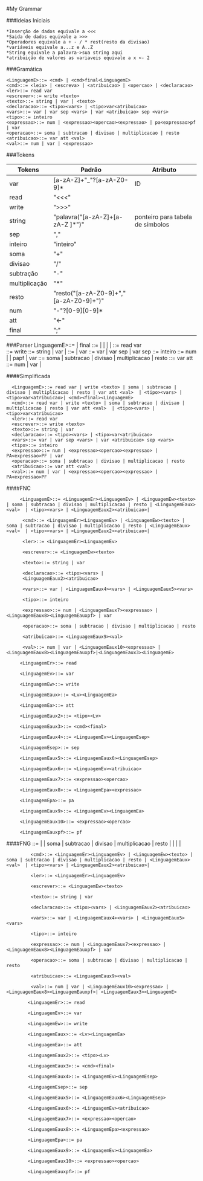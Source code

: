 #My Grammar

###Ideias Iniciais

    *Inserção de dados equivale a <<<
    *Saida de dados equivale a >>>
    *Operadores equivale a + - / * rest(resto da divisao)
    *variáveis equivale a...z e A..Z
    *String equivale a palavra->sua string aqui
    *atribuição de valores as variaveis equivale a x <- 2

###Gramática

    <LinguagemE>::= <cmd> | <cmd>final<LinguagemE>
    <cmd>::= <leia> | <escreva> | <atribuicao> | <opercao> | <declaracao>
    <ler>::= read var   
    <escrever>::= write <texto>
    <texto>::= string | var | <texto>
    <declaracao>::= <tipo><vars> | <tipo>var<atribuicao>
    <vars>::= var | var sep <vars> | var <atribuicao> sep <vars>
    <tipo>::= inteiro
    <expressao>::= num | <expressao><opercao><expressao> | pa<expressao>pf | var
    <operacao>::= soma | subtracao | divisao | multiplicacao | resto
    <atribuicao>::= var att <val>
    <val>::= num | var | <expressao>


###Tokens


| Tokens        |     Padrão                                 | Atributo                                 |
|---------------|--------------------------------------------|------------------------------------------|
|  var          |[a-zA-Z]+"_"?[a-zA-Z0-9]*                   |  ID                                      |
| read          |  "<<<"                                     |                                          |
| write         |  ">>>"                                     |                                          |
| string        |"palavra("[a-zA-Z]+[a-zA-Z ]*")"            |   ponteiro para tabela de símbolos       |
| sep           |       ","                                  |                                          |
| inteiro       |  "inteiro"                                 |                                          |
| soma          |  "+"                                       |                                          |
| divisao       |  "/"                                       |                                          |
| subtração     |  "-"                                       |                                          |
| multiplicação |  "*"                                       |                                          |
| resto         | "resto("[a-zA-Z0-9]+","[a-zA-Z0-9]+")"     |                                          |
| num           | "-"?[0-9][0-9]*                            |                                          |
| att           | "<-"                                       |                                          |
| final         | ";"                                        |                                          |

###Parser
      LinguagemE>::= <cmd> | <cmd>final<LinguagemE>
      <cmd>::= <ler> | <escreva> | <operacao> | <atribuicao> | <declaracao>
      <ler>::= read var   
      <escrever>::= write <texto>
      <texto>::= string | var | <texto>
      <declaracao>::= <tipo><vars> | <tipo>var<atribuicao>
      <vars>::= var | var sep <vars> | var <atribuicao> sep <vars>
      <tipo>::= inteiro
      <expressao>::= num | <expressao><opercao><expressao> | pa<expressao>pf | var
      <operacao>::= soma | subtracao | divisao | multiplicacao | resto
      <atribuicao>::= var att <val>
      <val>::= num | var | <expressao>


####Simplificada

      <LinguagemE>::= read var | write <texto> | soma | subtracao | divisao | multiplicacao | resto | var att <val>  | <tipo><vars> | <tipo>var<atribuicao>| <cmd><final><LinguagemE>
      <cmd>::= read var | write <texto> | soma | subtracao | divisao | multiplicacao | resto | var att <val>  | <tipo><vars> | <tipo>var<atribuicao>
      <ler>::= read var   
      <escrever>::= write <texto>
      <texto>::= string | var
      <declaracao>::= <tipo><vars> | <tipo>var<atribuicao>
      <vars>::= var | var sep <vars> | var <atribuicao> sep <vars>
      <tipo>::= inteiro
      <expressao>::= num | <expressao><opercao><expressao> | PA<expressao>PF | var
      <operacao>::= soma | subtracao | divisao | multiplicacao | resto
      <atribuicao>::= var att <val>
      <val>::= num | var | <expressao><opercao><expressao> | PA<expressao>PF

####FNC
         
         <LinguagemE>::= <LinguagemEr><LinguagemEv> | <LinguagemEw><texto> | soma | subtracao | divisao | multiplicacao | resto | <LinguagemEaux> <val>  | <tipo><vars> | <LinguagemEaux2><atribuicao>|

          <cmd>::= <LinguagemEr><LinguagemEv> | <LinguagemEw><texto> | soma | subtracao | divisao | multiplicacao | resto | <LinguagemEaux> <val>  | <tipo><vars> | <LinguagemEaux2><atribuicao>|

          <ler>::= <LinguagemEr><LinguagemEv>   

          <escrever>::= <LinguagemEw><texto>

          <texto>::= string | var

          <declaracao>::= <tipo><vars> |  
          <LinguagemEaux2><atribuicao>

          <vars>::= var | <LinguagemEaux4><vars> | <LinguagemEaux5><vars>  

          <tipo>::= inteiro

          <expressao>::= num | <LinguagemEaux7><expressao> | <LinguagemEaux8><LinguagemEauxpf> | var

          <operacao>::= soma | subtracao | divisao | multiplicacao | resto

          <atribuicao>::= <LinguagemEaux9><val>  

          <val>::= num | var | <LinguagemEaux10><expressao> |  <LinguagemEaux8><LinguagemEauxpf>|<LinguagemEaux3><LinguagemE>

         <LinguagemEr>::= read

         <LinguagemEv>::= var

         <LinguagemEw>::= write

         <LinguagemEaux>::= <Lv><LinguagemEa>

         <LinguagemEa>::= att

         <LinguagemEaux2>::= <tipo><Lv>

         <LinguagemEaux3>::= <cmd><final>

         <LinguagemEaux4>::= <LinguagemEv><LinguagemEsep>

         <LinguagemEsep>::= sep

         <LinguagemEaux5>::= <LinguagemEaux6><LinguagemEsep>

         <LinguagemEaux6>::= <LinguagemEv><atribuicao>

         <LinguagemEaux7>::= <expressao><opercao>

         <LinguagemEaux8>::= <LinguagemEpa><expressao>

         <LinguagemEpa>::= pa

         <LinguagemEaux9>::= <LinguagemEv><LinguagemEa>

         <LinguagemEaux10>::= <expressao><opercao>

         <LinguagemEauxpf>::= pf

####FNG
             <LinguagemE>::= <LinguagemEr><LinguagemEv> | <LinguagemEw><texto> | soma | subtracao | divisao | multiplicacao | resto | <LinguagemEaux> <val>  | <tipo><vars> | <LinguagemEaux2><atribuicao>|

             <cmd>::= <LinguagemEr><LinguagemEv> | <LinguagemEw><texto> | soma | subtracao | divisao | multiplicacao | resto | <LinguagemEaux> <val>  | <tipo><vars> | <LinguagemEaux2><atribuicao>|

             <ler>::= <LinguagemEr><LinguagemEv>   

             <escrever>::= <LinguagemEw><texto>

             <texto>::= string | var

             <declaracao>::= <tipo><vars> | <LinguagemEaux2><atribuicao>

             <vars>::= var | <LinguagemEaux4><vars> | <LinguagemEaux5><vars>  

             <tipo>::= inteiro

             <expressao>::= num | <LinguagemEaux7><expressao> | <LinguagemEaux8><LinguagemEauxpf> | var

             <operacao>::= soma | subtracao | divisao | multiplicacao | resto

             <atribuicao>::= <LinguagemEaux9><val>  

             <val>::= num | var | <LinguagemEaux10><expressao> |  <LinguagemEaux8><LinguagemEauxpf>| <LinguagemEaux3><LinguagemE>

            <LinguagemEr>::= read

            <LinguagemEv>::= var

            <LinguagemEw>::= write

            <LinguagemEaux>::= <Lv><LinguagemEa>

            <LinguagemEa>::= att

            <LinguagemEaux2>::= <tipo><Lv>

            <LinguagemEaux3>::= <cmd><final>

            <LinguagemEaux4>::= <LinguagemEv><LinguagemEsep>

            <LinguagemEsep>::= sep

            <LinguagemEaux5>::= <LinguagemEaux6><LinguagemEsep>

            <LinguagemEaux6>::= <LinguagemEv><atribuicao>

            <LinguagemEaux7>::= <expressao><opercao>

            <LinguagemEaux8>::= <LinguagemEpa><expressao>

            <LinguagemEpa>::= pa

            <LinguagemEaux9>::= <LinguagemEv><LinguagemEa>

            <LinguagemEaux10>::= <expressao><opercao>

            <LinguagemEauxpf>::= pf
